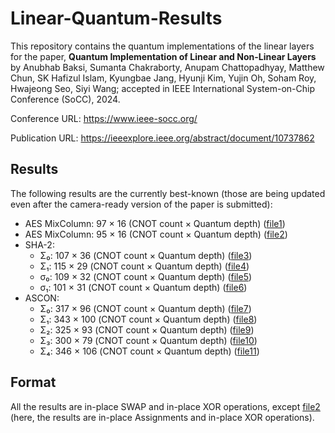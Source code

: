 # Linear-Quantum-Results
This repository contains the quantum implementations of the linear layers for the paper, **Quantum Implementation of Linear and Non-Linear Layers** by Anubhab Baksi, Sumanta Chakraborty, Anupam Chattopadhyay, Matthew Chun, SK Hafizul Islam, Kyungbae Jang, Hyunji Kim, Yujin Oh, Soham Roy, Hwajeong Seo, Siyi Wang; accepted in IEEE International System-on-Chip Conference (SoCC), 2024.

Conference URL: https://www.ieee-socc.org/ 

Publication URL: https://ieeexplore.ieee.org/abstract/document/10737862 

## Results
The following results are the currently best-known (those are being updated even after the camera-ready version of the paper is submitted):

* AES MixColumn: 97 × 16 (CNOT count × Quantum depth) ([file1](./AES/aes_mixcol-97xor-16qdepth-slp.txt))
* AES MixColumn: 95 × 16 (CNOT count × Quantum depth) ([file2](./AES/aes_mixcol-95xor-16qdepth-slp.txt))
* SHA-2:
    * Σ₀: 107 × 36 (CNOT count × Quantum depth) ([file3](./SHA-2/sha2_SIGMA_0-107xor-36qdepth.txt))
    * Σ₁: 115 × 29 (CNOT count × Quantum depth) ([file4](./SHA-2/sha2_SIGMA_1-115xor-29qdepth.txt))
    * σ₀: 109 × 32 (CNOT count × Quantum depth) ([file5](./SHA-2/sha2_SIGMA0-109xor-32qdepth.txt))
    * σ₁: 101 × 31 (CNOT count × Quantum depth) ([file6](./SHA-2/sha2_SIGMA1-101xor-31qdepth.txt))
* ASCON:
    * Σ₀: 317 × 96 (CNOT count × Quantum depth) ([file7](./ASCON/ascon_SIGMA_0-317xor-96qdepth.txt))
    * Σ₁: 343 × 100 (CNOT count × Quantum depth) ([file8](./ASCON/ascon_SIGMA_1-343xor-100qdepth.txt))
    * Σ₂: 325 × 93 (CNOT count × Quantum depth) ([file9](./ASCON/ascon_SIGMA_2-325xor-93qdepth.txt))
    * Σ₃: 300 × 79 (CNOT count × Quantum depth) ([file10](./ASCON/ascon_SIGMA_3-300xor-79qdepth.txt))
    * Σ₄: 346 × 106 (CNOT count × Quantum depth) ([file11](./ASCON/ascon_SIGMA_4-346xor-106qdepth.txt))
    
## Format
All the results are in-place SWAP and in-place XOR operations, except [file2](./AES/aes_mixcol-95xor-16qdepth-slp.txt) (here, the results are in-place Assignments and in-place XOR operations).
